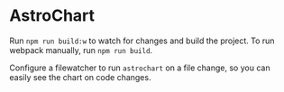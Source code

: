 # AstroChart

Run `npm run build:w` to watch for changes and build the project.
To run webpack manually, run `npm run build`.

Configure a filewatcher to run `astrochart` on a file change, so you can easily see the chart on code changes.

